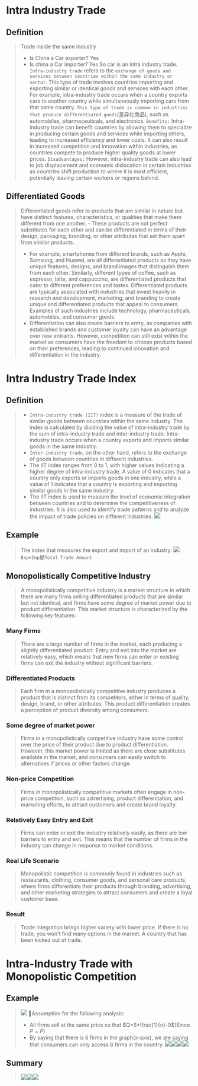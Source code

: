 # Intra Industry Trade
## Definition
> Trade inside the same industry
> - Is China a Car exporter? Yes
> - Is china a Car importer? Yes
> So car is an intra industry trade.
> `Intra-industry trade` refers to the `exchange of goods and services between countries within the same industry or sector`. This type of trade involves countries importing and exporting similar or identical goods and services with each other.
> For example, intra-industry trade occurs when a country exports cars to another country while simultaneously importing cars from that same country. `This type of trade is common in industries that produce differentiated goods`(差异化商品), such as automobiles, pharmaceuticals, and electronics.
   `Benefits:` Intra-industry trade can benefit countries by allowing them to specialize in producing certain goods and services while importing others, leading to increased efficiency and lower costs. It can also result in increased competition and innovation within industries, as countries compete to produce higher quality goods at lower prices.
> `Disadvantages:` However, intra-industry trade can also lead to job displacement and economic dislocation in certain industries as countries shift production to where it is most efficient, potentially leaving certain workers or regions behind.



## Differentiated Goods
> Differentiated goods refer to products that are similar in nature but have distinct features, characteristics, or qualities that make them different from one another. - These products are not perfect substitutes for each other and can be differentiated in terms of their design, packaging, branding, or other attributes that set them apart from similar products.
> - For example, smartphones from different brands, such as Apple, Samsung, and Huawei, are all differentiated products as they have unique features, designs, and brand images that distinguish them from each other. Similarly, different types of coffee, such as espresso, latte, and cappuccino, are differentiated products that cater to different preferences and tastes.
> Differentiated products are typically associated with industries that invest heavily in research and development, marketing, and branding to create unique and differentiated products that appeal to consumers. Examples of such industries include technology, pharmaceuticals, automobiles, and consumer goods.
> - Differentiation can also create barriers to entry, as companies with established brands and customer loyalty can have an advantage over new entrants. However, competition can still exist within the market as consumers have the freedom to choose products based on their preferences, leading to continued innovation and differentiation in the industry.




# Intra Industry Trade Index
## Definition
> - `Intra-industry trade (IIT)` index is a measure of the trade of similar goods between countries within the same industry. The index is calculated by dividing the value of intra-industry trade by the sum of intra-industry trade and inter-industry trade. Intra-industry trade occurs when a country exports and imports similar goods in the same industry. 
> - `Inter-industry trade`, on the other hand, refers to the exchange of goods between countries in different industries.
> - The IIT index ranges from 0 to 1, with higher values indicating a higher degree of intra-industry trade. A value of 0 indicates that a country only exports or imports goods in one industry, while a value of 1 indicates that a country is exporting and importing similar goods in the same industry.
> - The IIT index is used to measure the level of economic integration between countries and to determine the competitiveness of industries. It is also used to identify trade patterns and to analyze the impact of trade policies on different industries.
> ![](Lecture%2017%20Intra-Industry%20Trade&External%20Economics.assets/image-20230420105256297.png)





## Example
> The index that measures the export and import of an industry:
> ![](Lecture%2017%20Intra-Industry%20Trade&External%20Economics.assets/image-20230418135751666.png)
> `Exp+Imp`是`Total Trade Amount`


## Monopolistically Competitive Industry
> A monopolistically competitive industry is a market structure in which there are many firms selling differentiated products that are similar but not identical, and firms have some degree of market power due to product differentiation. This market structure is characterized by the following key features:

### Many Firms
> There are a large number of firms in the market, each producing a slightly differentiated product. Entry and exit into the market are relatively easy, which means that new firms can enter or existing firms can exit the industry without significant barriers.


### Differentiated Products
> Each firm in a monopolistically competitive industry produces a product that is distinct from its competitors, either in terms of quality, design, brand, or other attributes. This product differentiation creates a perception of product diversity among consumers.
    

### Some degree of market power
> Firms in a monopolistically competitive industry have some control over the price of their product due to product differentiation. However, this market power is limited as there are close substitutes available in the market, and consumers can easily switch to alternatives if prices or other factors change.
    

### Non-price Competition
> Firms in monopolistically competitive markets often engage in non-price competition, such as advertising, product differentiation, and marketing efforts, to attract customers and create brand loyalty.
    
### Relatively Easy Entry and Exit
> Firms can enter or exit the industry relatively easily, as there are low barriers to entry and exit. This means that the number of firms in the industry can change in response to market conditions.
    

### Real Life Scenario
> Monopolistic competition is commonly found in industries such as restaurants, clothing, consumer goods, and personal care products, where firms differentiate their products through branding, advertising, and other marketing strategies to attract consumers and create a loyal customer base.


### Result
> Trade integration brings higher variety with lower price. If there is no trade, you won't find many options in the market.
> A country that has been kicked out of trade.




# Intra-Industry Trade with Monopolistic Competition
## Example
> ![](Lecture%2017%20Intra-Industry%20Trade&External%20Economics.assets/image-20230420105400624.png)
> 🔔Assumption for the following analysis:
> - All firms sell at the same price so that $Q=S*\frac{1}{n}-0$(Since $P=\bar{P}$)
> - By saying that there is 6 firms in the graph(x-axis), we are saying that consumers can only access 6 firms in the country.
> ![](Lecture%2017%20Intra-Industry%20Trade&External%20Economics.assets/image-20230420110554792.png)![](Lecture%2017%20Intra-Industry%20Trade&External%20Economics.assets/image-20230420110600782.png)![](Lecture%2017%20Intra-Industry%20Trade&External%20Economics.assets/image-20230420110607454.png)![](Lecture%2017%20Intra-Industry%20Trade&External%20Economics.assets/image-20230420111010507.png)



## Summary
> ![](Lecture%2017%20Intra-Industry%20Trade&External%20Economics.assets/image-20230420111123023.png)![](Lecture%2017%20Intra-Industry%20Trade&External%20Economics.assets/image-20230420111137650.png)![](Lecture%2017%20Intra-Industry%20Trade&External%20Economics.assets/image-20230420111141885.png)













